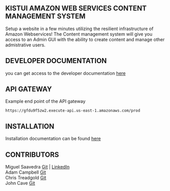 ## KISTUI AMAZON WEB SERVICES CONTENT MANAGEMENT SYSTEM 
Setup a website in a few minutes utilizing the resilient infrastructure of Amazon Webservices! The Content management system will give you access to an Admin GUI with the ability to create content and manage other admistrative users.  

## DEVELOPER DOCUMENTATION
you can get access to the developer documentation [here](https://github.com/Kitsui/AWS-CMS-LAMBDA/wiki)

## API GATEWAY
Example end point of the API gateway
````
https://gfdu9f5zw2.execute-api.us-east-1.amazonaws.com/prod
````

## INSTALLATION
Installation documentation can be found  [here](http://kitsui.github.io/docs/)


## CONTRIBUTORS
Miguel Saavedra [Git](https://github.com/chownema) | [LinkedIn](https://nz.linkedin.com/in/miguel-saavedra-ab0865aa)  
Adam Campbell [Git](https://github.com/Obj3ct)  
Chris Treadgold [Git](https://github.com/Christopher-Treadgold)  
John Cave [Git](https://github.com/johncave)



